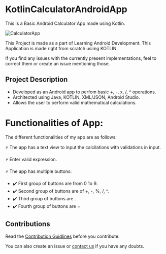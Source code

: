 # KotlinCalculatorAndroidApp
This is a Basic Android Calculator App made using Kotlin.

![CalculatorApp](https://user-images.githubusercontent.com/55108788/98417415-e09d5780-20a6-11eb-890e-975caa732b59.png)


This Project is made as a part of Learning  Android Development. 
This Application is made right from scratch usimg KOTLIN.

If you find any issues with the currently present implementations, feel to correct them or create an issue mentioning those.

## Project Description
 <ul>
  <li> Developed as an Android app to perfom basic +, -, x, /, ^ operations.</li>
  <li> Architected using Java, KOTLIN, XML/JSON, Android Studio.</li>
  <li> Allows the user to oerform valid mathematical calculations.</li>  
</ul>


# Functionalities of App:
The different functionalities of my app are as follows:

⚡️ The app has a text view to input the calcilations with validations in input.

⚡️ Enter valid expression.

⚡️ The app has multiple buttons:

  - ✔️ First group of buttons are from 0 1o 9.   
  - ✔️ Second group of buttons are of +, -, %, /, ^. 
  - ✔️ Third group of buttons are .
  - ✔️ Fourth group of buttons are =

## Contributions

Read the [Contribution Guidlines](https://github.com/Roshan13046/Kotlin_Drawing_App/blob/master/Contribution.md) before you contribute.

You can also create an issue or [contact us](https://github.com/Roshan13046) if you have any doubts.





